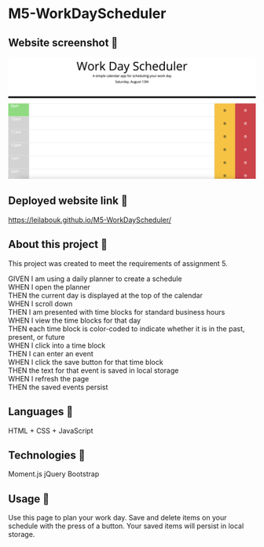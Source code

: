 # M5-WorkDayScheduler

## Website screenshot 📸

![Website screenshot](./assets/images/screenshot.png)

## Deployed website link 🤖

https://leilabouk.github.io/M5-WorkDayScheduler/

## About this project 🐊

This project was created to meet the requirements of assignment 5. 

GIVEN I am using a daily planner to create a schedule
<br>
WHEN I open the planner
<br>
THEN the current day is displayed at the top of the calendar
<br>
WHEN I scroll down
<br>
THEN I am presented with time blocks for standard business hours
<br>
WHEN I view the time blocks for that day
<br>
THEN each time block is color-coded to indicate 
whether it is in the past, present, or future
<br>
WHEN I click into a time block
<br>
THEN I can enter an event
<br>
WHEN I click the save button for that time block
<br>
THEN the text for that event is saved in local storage
<br>
WHEN I refresh the page
<br>
THEN the saved events persist

## Languages 💬
HTML + CSS + JavaScript

## Technologies 🧩
Moment.js
jQuery
Bootstrap

## Usage 🐗

Use this page to plan your work day. Save and delete items on your schedule with the press of a button. Your saved items will persist in local storage.  
